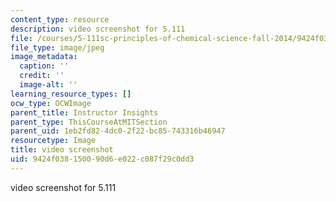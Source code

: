 ```yaml
---
content_type: resource
description: video screenshot for 5.111
file: /courses/5-111sc-principles-of-chemical-science-fall-2014/9424f038150090d6e022c087f29c0dd3_5-111-video.jpg
file_type: image/jpeg
image_metadata:
  caption: ''
  credit: ''
  image-alt: ''
learning_resource_types: []
ocw_type: OCWImage
parent_title: Instructor Insights
parent_type: ThisCourseAtMITSection
parent_uid: 1eb2fd82-4dc0-2f22-bc85-743316b46947
resourcetype: Image
title: video screenshot
uid: 9424f038-1500-90d6-e022-c087f29c0dd3
---
```

video screenshot for 5.111

